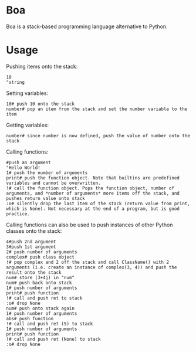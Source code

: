 # Boa
Boa is a stack-based programming language alternative to Python.

# Usage
Pushing items onto the stack:
```boa
10
"string
```
Setting variables:
```boa
10# push 10 onto the stack
number# pop an item from the stack and set the number variable to the item
```
Getting variables:
```boa
number# since number is now defined, push the value of number onto the stack
```
Calling functions:
```boa
#push an argument
"Hello World!
1# push the number of arguments
print# push the function object. Note that builtins are predefined variables and cannot be overwritten.
!# call the function object. Pops the function object, number of arguments, and *number of arguments* more items off the stack, and pushes return value onto stack
:o# silently drop the last item of the stack (return value from print, which is None). Not necessary at the end of a program, but is good practice.
```
Calling functions can also be used to push instances of other Python classes onto the stack:
```boa
4#push 2nd argument
3#push 1st argument
2# push number of arguments
complex# push class object
!# pop complex and 2 off the stack and call ClassName() with 2 arguments (i.e. create an instance of complex(3, 4)) and push the result onto the stack
num# store (3+4j) in "num"
num# push back onto stack
1# push number of arguments
print# push function
!# call and push ret to stack
:o# drop None
num# push onto stack again
1# push number of arguments
abs# push function
!# call and push ret (5) to stack
1# push number of arguments
print# push function
!# call and push ret (None) to stack
:o# drop None
```
